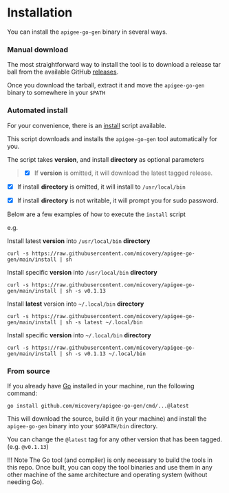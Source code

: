 # Installation 
<!--
  Copyright 2024 Google LLC

  Licensed under the Apache License, Version 2.0 (the "License");
  you may not use this file except in compliance with the License.
  You may obtain a copy of the License at

       http://www.apache.org/licenses/LICENSE-2.0

  Unless required by applicable law or agreed to in writing, software
  distributed under the License is distributed on an "AS IS" BASIS,
  WITHOUT WARRANTIES OR CONDITIONS OF ANY KIND, either express or implied.
  See the License for the specific language governing permissions and
  limitations under the License.
-->

You can install the `apigee-go-gen` binary in several ways. 

### Manual download

The most straightforward way to install the tool is to download a release tar ball from the
available GitHub [releases](https://github.com/micovery/apigee-go-gen/releases).

Once you download the tarball, extract it and move the `apigee-go-gen` binary to somewhere in your `$PATH`

### Automated install

For your convenience, there is an [install](https://github.com/micovery/apigee-go-gen/blob/main/install) script available.

This script downloads and installs the `apigee-go-gen` tool automatically for you.

The script takes **version**, and install **directory** as optional parameters

> - [x] If **version** is omitted, it will download the latest tagged release.
- [x] If install **directory** is omitted, it will install to `/usr/local/bin`
- [x] If install **directory** is not writable, it will prompt you for sudo password.


Below are a few examples of how to execute the `install` script

e.g.

Install latest **version** into `/usr/local/bin` **directory**
```shell
curl -s https://raw.githubusercontent.com/micovery/apigee-go-gen/main/install | sh
```


Install specific **version** into `/usr/local/bin` **directory**
```shell
curl -s https://raw.githubusercontent.com/micovery/apigee-go-gen/main/install | sh -s v0.1.13
```

Install **latest** version into `~/.local/bin` **directory**
```shell
curl -s https://raw.githubusercontent.com/micovery/apigee-go-gen/main/install | sh -s latest ~/.local/bin
```

Install specific **version** into `~/.local/bin` **directory**
```shell
curl -s https://raw.githubusercontent.com/micovery/apigee-go-gen/main/install | sh -s v0.1.13 ~/.local/bin
```



### From source

If you already have [Go](https://go.dev/doc/install) installed in your machine, run the following command:

```shell
go install github.com/micovery/apigee-go-gen/cmd/...@latest
```

This will download the source, build it (in your machine) and install the `apigee-go-gen` binary into your `$GOPATH/bin` directory.

You can change the `@latest` tag for any other version that has been tagged. (e.g. `@v0.1.13`)

!!! Note
    The Go tool (and compiler) is only necessary to build the tools in this repo.
    Once built, you can copy the tool binaries and use them in any other
    machine of the same architecture and operating system (without needing Go).
